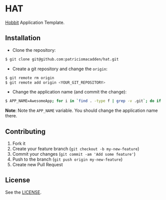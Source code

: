 # HAT

[Hobbit](https://github.com/patriciomacadden/hobbit) Application Template.

## Installation

* Clone the repository:

```bash
$ git clone git@github.com:patriciomacadden/hat.git
```

* Create a git repository and change the `origin`:

```bash
$ git remote rm origin
$ git remote add origin <YOUR_GIT_REPOSITORY>
```

* Change the application name (and commit the change):

```bash
$ APP_NAME=AwesomeApp; for i in `find . -type f | grep -v .git`; do if [ `grep HAT $i | wc -l` != 0 ]; then sed -i '' "s/HAT/$APP_NAME/g" $i; fi; done; git commit -am "HAT => $APP_NAME"
```

**Note**: Note the `APP_NAME` variable. You should change the application name
there.

## Contributing

1. Fork it
2. Create your feature branch (`git checkout -b my-new-feature`)
3. Commit your changes (`git commit -am 'Add some feature'`)
4. Push to the branch (`git push origin my-new-feature`)
5. Create new Pull Request

## License

See the [LICENSE](https://github.com/patriciomacadden/hat/blob/master/LICENSE).
